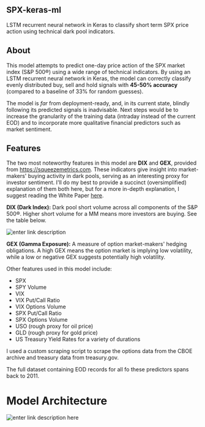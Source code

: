 ## SPX-keras-ml

LSTM recurrent neural network in Keras to classify short term SPX price action using technical dark pool indicators.

## About
This model attempts to predict one-day price action of the SPX market index (S&P 500®) using a wide range of technical indicators. By using an LSTM recurrent neural network in Keras, the model can correctly classify evenly distributed buy, sell and hold signals with **45-50% accuracy** (compared to a baseline of 33% for random guesses).

The model is *far* from deployment-ready, and, in its current state, blindly following its predicted signals is inadvisable. Next steps would be to increase the granularity of the training data (intraday instead of the current EOD) and to incorporate more qualitative financial predictors such as market sentiment.

## Features

The two most noteworthy features in this model are **DIX** and **GEX**, provided from https://squeezemetrics.com. These indicators give insight into market-makers' buying activity in dark pools, serving as an interesting proxy for investor sentiment. I'll do my best to provide a succinct (oversimplified) explanation of them both here, but for a more in-depth explanation, I suggest reading the White Paper [here](https://squeezemetrics.com/monitor/download/pdf/short_is_long.pdf?).

**DIX (Dark Index):** Dark pool short volume across all components of the S&P 500®. Higher short volume for a MM means more investors are buying. See the table below.

![enter link description](https://i.imgur.com/wrjz2DS.png)

****GEX** (Gamma Exposure):** A measure of option market-makers' hedging obligations. A high GEX means the option market is implying low volatility, while a low or negative GEX suggests potentially high volatility.

Other features used in this model include:

 - SPX
 - SPY Volume
 - VIX
 - VIX Put/Call Ratio
 - VIX Options Volume
 - SPX Put/Call Ratio
 - SPX Options Volume
 - USO (rough proxy for oil price)
 - GLD (rough proxy for gold price)
 - US Treasury Yield Rates for a variety of durations

I used a custom scraping script to scrape the options data from the CBOE archive and treasury data from treasury.gov.
 
 The full dataset containing EOD records for all fo these predictors spans back to 2011.

# Model Architecture

![enter link description here](https://i.imgur.com/iNnafD5.png)

